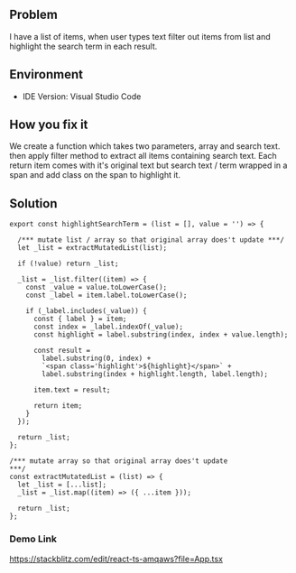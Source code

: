 ## Problem
I have a list of items, when user types text filter out items from list and highlight the search term in each result.

## Environment

- IDE Version: Visual Studio Code

## How you fix it

We create a function which takes two parameters, array and search text. then apply filter method to extract all items containing search text. Each return item comes with it's original text but search text / term wrapped in a span and add class on the span to highlight it.

## Solution

```
export const highlightSearchTerm = (list = [], value = '') => {

  /*** mutate list / array so that original array does't update ***/
  let _list = extractMutatedList(list);

  if (!value) return _list;

  _list = _list.filter((item) => {
    const _value = value.toLowerCase();
    const _label = item.label.toLowerCase();

    if (_label.includes(_value)) {
      const { label } = item;
      const index = _label.indexOf(_value);
      const highlight = label.substring(index, index + value.length);

      const result =
        label.substring(0, index) +
        `<span class='highlight'>${highlight}</span>` +
        label.substring(index + highlight.length, label.length);

      item.text = result;

      return item;
    }
  });

  return _list;
};

/*** mutate array so that original array does't update
***/
const extractMutatedList = (list) => {
  let _list = [...list];
  _list = _list.map((item) => ({ ...item }));

  return _list;
};
```

### Demo Link
https://stackblitz.com/edit/react-ts-amqaws?file=App.tsx

